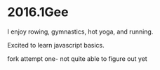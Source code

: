 # 2016.1Gee

I enjoy rowing, gymnastics, hot yoga, and running.

Excited to learn javascript basics.

fork attempt one- not quite able to figure out yet
